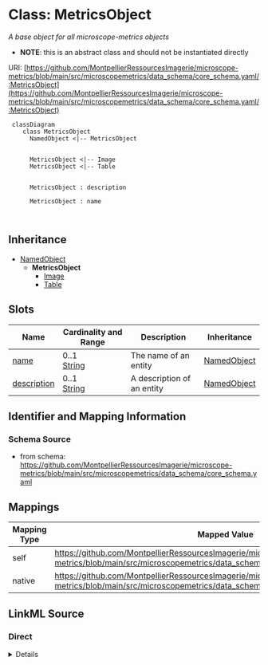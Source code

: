 # Class: MetricsObject


_A base object for all microscope-metrics objects_




* __NOTE__: this is an abstract class and should not be instantiated directly


URI: [https://github.com/MontpellierRessourcesImagerie/microscope-metrics/blob/main/src/microscopemetrics/data_schema/core_schema.yaml/:MetricsObject](https://github.com/MontpellierRessourcesImagerie/microscope-metrics/blob/main/src/microscopemetrics/data_schema/core_schema.yaml/:MetricsObject)




```mermaid
 classDiagram
    class MetricsObject
      NamedObject <|-- MetricsObject
      

      MetricsObject <|-- Image
      MetricsObject <|-- Table
      
      
      MetricsObject : description
        
      MetricsObject : name
        
      
```





## Inheritance
* [NamedObject](NamedObject.md)
    * **MetricsObject**
        * [Image](Image.md)
        * [Table](Table.md)



## Slots

| Name | Cardinality and Range | Description | Inheritance |
| ---  | --- | --- | --- |
| [name](name.md) | 0..1 <br/> [String](String.md) | The name of an entity | [NamedObject](NamedObject.md) |
| [description](description.md) | 0..1 <br/> [String](String.md) | A description of an entity | [NamedObject](NamedObject.md) |









## Identifier and Mapping Information







### Schema Source


* from schema: https://github.com/MontpellierRessourcesImagerie/microscope-metrics/blob/main/src/microscopemetrics/data_schema/core_schema.yaml





## Mappings

| Mapping Type | Mapped Value |
| ---  | ---  |
| self | https://github.com/MontpellierRessourcesImagerie/microscope-metrics/blob/main/src/microscopemetrics/data_schema/core_schema.yaml/:MetricsObject |
| native | https://github.com/MontpellierRessourcesImagerie/microscope-metrics/blob/main/src/microscopemetrics/data_schema/core_schema.yaml/:MetricsObject |





## LinkML Source

<!-- TODO: investigate https://stackoverflow.com/questions/37606292/how-to-create-tabbed-code-blocks-in-mkdocs-or-sphinx -->

### Direct

<details>
```yaml
name: MetricsObject
description: A base object for all microscope-metrics objects
from_schema: https://github.com/MontpellierRessourcesImagerie/microscope-metrics/blob/main/src/microscopemetrics/data_schema/core_schema.yaml
is_a: NamedObject
abstract: true

```
</details>

### Induced

<details>
```yaml
name: MetricsObject
description: A base object for all microscope-metrics objects
from_schema: https://github.com/MontpellierRessourcesImagerie/microscope-metrics/blob/main/src/microscopemetrics/data_schema/core_schema.yaml
is_a: NamedObject
abstract: true
attributes:
  name:
    name: name
    description: The name of an entity
    from_schema: https://github.com/MontpellierRessourcesImagerie/microscope-metrics/blob/main/src/microscopemetrics/data_schema/core_schema.yaml
    rank: 1000
    multivalued: false
    alias: name
    owner: MetricsObject
    domain_of:
    - NamedObject
    - Experimenter
    - Column
    range: string
    required: false
  description:
    name: description
    description: A description of an entity
    from_schema: https://github.com/MontpellierRessourcesImagerie/microscope-metrics/blob/main/src/microscopemetrics/data_schema/core_schema.yaml
    rank: 1000
    multivalued: false
    alias: description
    owner: MetricsObject
    domain_of:
    - NamedObject
    - Roi
    - Tag
    range: string

```
</details>